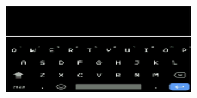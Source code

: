 <p align="center">
<a href="http://github.com/adithziva"><img title="IMG" src="img/5.gif" width="1000" height="80"></a>
<a href="http://github.com/adithziva"><img title="IMG" src="img/7.gif" width="1000" height="150"></a>
</p>

